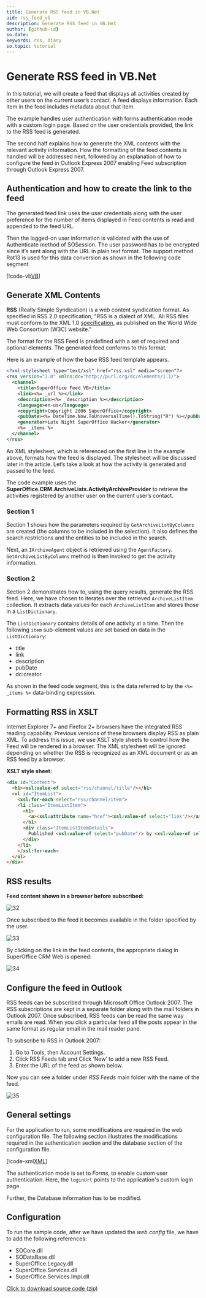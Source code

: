 ```yaml
---
title: Generate RSS feed in VB.Net
uid: rss_feed_vb
description: Generate RSS feed in VB.Net
author: {github-id}
so.date: 
keywords: rss, diary
so.topic: tutorial
---
```


# Generate RSS feed in VB.Net

In this tutorial, we will create a feed that displays all activities created by other users on the current user’s contact. A feed displays information. Each item in the feed includes metadata about that item.

The example handles user authentication with forms authentication mode with a custom login page. Based on the user credentials provided, the link to the RSS feed is generated.

The second half explains how to generate the XML contents with the relevant activity information. How the formatting of the feed contents is handled will be addressed next, followed by an explanation of how to configure the feed in Outlook Express 2007 enabling Feed subscription through Outlook Express 2007.

<!-- The following screenshot shows how the link to the feed when valid user credentials are provided.

![ShowImage][img1] -->

## Authentication and how to create the link to the feed

The generated feed link uses the user credentials along with the user preference for the number of items displayed in Feed contents is read and appended to the feed URL.

Then the logged-on user information is validated with the use of Authenticate method of SOSession. The user password has to be encrypted since it’s sent along with the URL in plain text format. The support method Rot13 is used for this data conversion as shown in the following code segment.

[!code-vb[VB](includes/rss-generate-link.vb)]

## Generate XML Contents

**RSS** (Really Simple Syndication) is a web content syndication format. As specified in RSS 2.0 specification, "RSS is a dialect of XML. All RSS files must conform to the XML 1.0 [specification][1], as published on the World Wide Web Consortium (W3C) website."

The format for the RSS Feed is predefined with a set of required and optional elements. The generated feed conforms to this format.

Here is an example of how the base RSS feed template appears.

```xml
<?xml-stylesheet type="text/xsl" href="rss.xsl" media="screen"?>
<rss version="2.0" xmlns:dc="http://purl.org/dc/elements/1.1/">
  <channel>
    <title>SuperOffice Feed VB</title>
    <link><%= _url %></link>
    <description><%= _description %></description>
    <language>en-us</language>
    <copyright>Copyright 2006 SuperOffice</copyright>
    <pubDate><%= DateTime.Now.ToUniversalTime().ToString("R") %></pubDate>
    <generator>Late Night SuperOffice Hacker</generator>
    <%= _items %>
  </channel>
</rss>
```

An XML stylesheet, which is referenced on the first line in the example above, formats how the feed is displayed. The stylesheet will be discussed later in the article. Let’s take a look at how the activity is generated and passed to the feed.

The code example uses the **SuperOffice.CRM.ArchiveLists.ActivityArchiveProvider** to retrieve the activities registered by another user on the current user’s contact.

### Section 1

Section 1 shows how the parameters required by `GetArchiveListByColumns` are created (the columns to be included in the selection). It also defines the search restrictions and the entities to be included in the search.

Next, an `IArchiveAgent` object is retrieved using the `AgentFactory`. `GetArchiveListByColumns` method is then invoked to get the activity information.

### Section 2

Section 2 demonstrates how to, using the query results, generate the RSS feed. Here, we have chosen to iterates over the retrieved `ArchiveListItem` collection. It extracts data values for each `ArchiveListItem` and stores those in a `ListDictionary`.

The `ListDictionary` contains details of one activity at a time. Then the following `item` sub-element values are set based on data in the `ListDictionary`:

* title
* link
* description
* pubDate
* dc:creator

As shown in the feed code segment, this is the data referred to by the `<%= _items %>` data-binding expression.

## Formatting RSS in XSLT

Internet Explorer 7+ and Firefox 2+ browsers have the integrated RSS reading capability. Previous versions of these browsers display RSS as plain XML. To address this issue, we use XSLT style sheets to control how the Feed will be rendered in a browser. The XML stylesheet will be ignored depending on whether the RSS is recognized as an XML document or as an RSS feed by a browser.

**XSLT style sheet:**

```html
<div id="Content">
  <h1><xsl:value-of select="rss/channel/title"/></h1>
  <ol id="ItemList">
    <xsl:for-each select="rss/channel/item">
    <li class="ItemListItem">
      <h1>
        <a><xsl:attribute name="href"><xsl:value-of select="link"/></a>
      </h1>
      <div class="ItemListItemDetails">
        Published <xsl:value-of select="pubDate"/> by <xsl:value-of select="dc:creator" />
      </div>
    </li>
    </xsl:for-each>
  </ol>
</div>
```

## RSS results

**Feed content shown in a browser before subscribed:**

![32][img2]

Once subscribed to the feed it becomes available in the folder specified by the user.

![33][img3]

By clicking on the link in the feed contents, the appropriate dialog in SuperOffice CRM Web is opened:

![34][img4]

## Configure the feed in Outlook

RSS feeds can be subscribed through Microsoft Office Outlook 2007. The RSS subscriptions are kept in a separate folder along with the mail folders in Outlook 2007. Once subscribed, RSS feeds can be read the same way emails are read. When you click a particular feed all the posts appear in the same format as regular email in the mail reader pane.

To subscribe to RSS in Outlook 2007:

1. Go to Tools, then Account Settings.
2. Click RSS Feeds tab and Click ‘New’ to add a new RSS Feed.
3. Enter the URL of the feed as shown below.

Now you can see a folder under *RSS Feeds* main folder with the name of the feed.

![35][img5]

## General settings

For the application to run, some modifications are required in the web configuration file. The following section illustrates the modifications required in the authentication section and the database section of the configuration file.

[!code-xml[XML](includes/rss-webconfig.xml)]

The authentication mode is set to *Forms*, to enable custom user authentication. Here, the `loginUrl` points to the application's custom login page.

Further, the Database information has to be modified.

## Configuration

To run the sample code, after we have updated the *web.config* file, we have to add the following references:

* SOCore.dll
* SODataBase.dll
* SuperOffice.Legacy.dll
* SuperOffice.Services.dll
* SuperOffice.Services.Impl.dll

<a href="../assets/downloads/rssfeedfinalvb.zip" download>Click to download source code (zip)</a>

<!-- Referenced links -->
[1]: http://www.w3.org/TR/REC-xml

<!-- Referenced images -->
[img1]: media/image031.jpg
[img2]: media/image032.jpg
[img3]: media/image033.jpg
[img4]: media/image034.jpg
[img5]: media/image035.jpg
